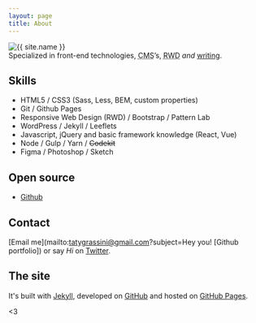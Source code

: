 ```yaml
---
layout: page
title: About
---
```


<div class="media mb-4">
  <img class="rounded-circle align-self-center mr-3" src="http://www.gravatar.com/avatar/61b1977a1539327af9666de1496c5f74.png" alt="{{ site.name }}">
  <div class="media-body align-self-center">
    Specialized in front-end technologies, <abbr title="Content Management Systems (ya know, like WordPress)">CMS</abbr>’s, <abbr title="Responsive Web Design">RWD</abbr> <em>and</em> <a href="http://tympanus.net/codrops/2015/10/17/freebie-land-io-ui-kit-landing-page-template-html/" target="_blank">writing</a>.
  </div>
</div>

## Skills

- HTML5 / CSS3 (Sass, Less, BEM, custom properties)
- Git / Github Pages
- Responsive Web Design (RWD) / Bootstrap / Pattern Lab
- WordPress / Jekyll / Leeflets
- Javascript, jQuery and basic framework knowledge (React, Vue)
- Node / Gulp / Yarn / ~~Codekit~~
- Figma / Photoshop / Sketch


## Open source

- [Github](https://github.com/tatygrassini)

## Contact

[Email me](mailto:tatygrassini@gmail.com?subject=Hey you! [Github portfolio]) or say *Hi* on [Twitter](https://twitter.com/tatygrassini).

## The site

It's built with [Jekyll](http://jekyllrb.com), developed on [GitHub](https://github.com/twbs/bootstrap-expo) and hosted on [GitHub Pages](https://pages.github.com).

<3
